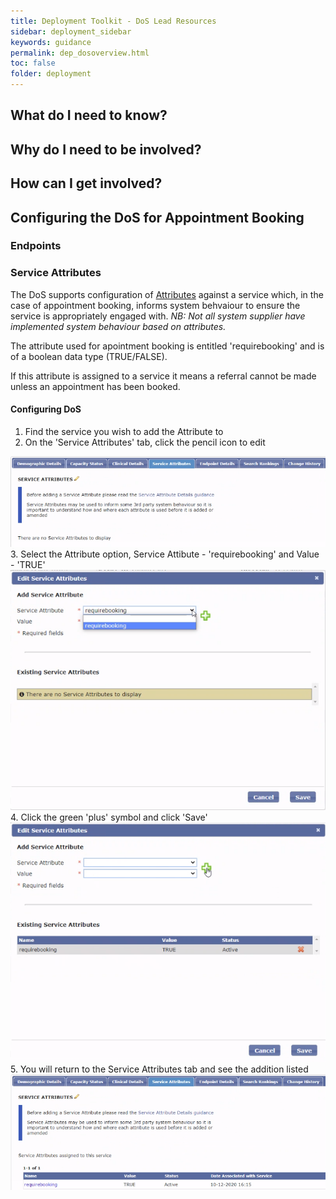 ```yaml
---
title: Deployment Toolkit - DoS Lead Resources
sidebar: deployment_sidebar
keywords: guidance
permalink: dep_dosoverview.html
toc: false
folder: deployment
---
```


## What do I need to know?


## Why do I need to be involved?


## How can I get involved?


## Configuring the DoS for Appointment Booking

### Endpoints 

### Service Attributes

The DoS supports configuration of [Attributes](https://developer.nhs.uk/apis/dos-api/ccs_fields_v1.5_service_attribute.html) against a service which, in the case of appointment booking, informs system behvaiour to ensure the service is appropriately engaged with.
*NB: Not all system supplier have implemented system behaviour based on attributes.*

The attribute used for apointment booking is entitled 'requirebooking' and is of a boolean data type (TRUE/FALSE).

If this attribute is assigned to a service it means a referral cannot be made unless an appointment has been booked. 

#### Configuring DoS 
1. Find the service you wish to add the Attribute to
2. On the 'Service Attributes' tab, click the pencil icon to edit 
<img src="_pages/deployment/toolkit/img/DoS_attribute_Add.png">
3. Select the Attribute option, Service Attibute - 'requirebooking' and Value - 'TRUE' 
<img src="_pages/deployment/toolkit/img/DoS_attribute_Configure.png">
4. Click the green 'plus' symbol and click 'Save' 
<img src="_pages/deployment/toolkit/img/DoS_attribute_Save.png">
5. You will return to the Service Attributes tab and see the addition listed
<img src="_pages/deployment/toolkit/img/DoS_attribute_Added.png">




